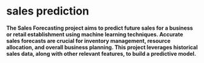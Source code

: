 # sales prediction
**The Sales Forecasting project aims to predict future sales for a business or retail establishment using machine learning techniques. Accurate sales forecasts are crucial for inventory management, resource allocation, and overall business planning. This project leverages historical sales data, along with other relevant features, to build a predictive model.**
